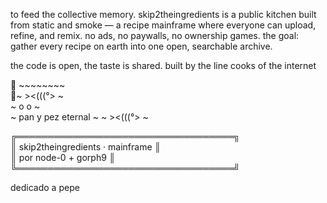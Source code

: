 
to feed the collective memory.
skip2theingredients is a public kitchen built from static and smoke —
a recipe mainframe where everyone can upload, refine, and remix.
no ads, no paywalls, no ownership games.
the goal: gather every recipe on earth into one open, searchable archive.

the code is open, the taste is shared.
built by the line cooks of the internet


    ~~~~~~~~       
 ~   ><(((°>   ~  
  ~     o     o     ~  
 ~  pan y pez eternal  ~ 
 ~   ><(((°>   ~    

╔═══════════════════════════════════╗  
║  skip2theingredients · mainframe  ║  
║  por node-0 + gorph9              ║  
╚═══════════════════════════════════╝

dedicado a pepe


